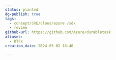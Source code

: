 ```yaml
---
status: planted
dg-publish: true
tags:
  - concept/SRE/cloud/azure /sdk
  - review
github-url: https://github.com/Azure/durabletask
aliases:
  - DTFx
creation_date: 2024-05-02 18:40

---
```

